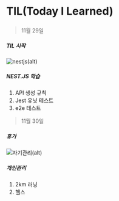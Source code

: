 # TIL(Today I Learned)
### 
>11월 29일

##### TIL 시작
![nestjs(alt)](https://velog.velcdn.com/images/kisuk623/post/0d6faccb-9cba-480a-ba71-9c9369b6915e/image.png "이미지 설명(title)")
##### NEST.JS 학습
1)  API 생성 규칙
2)  Jest 유닛 테스트
3)  e2e 테스트

>11월 30일

##### 휴가
![자기관리(alt)](https://www.medicalworldnews.co.kr/data/cheditor4/2306/990901045_MsdpRJo2_2-39.jpg)
##### 개인관리
1) 2km 러닝
2) 헬스

